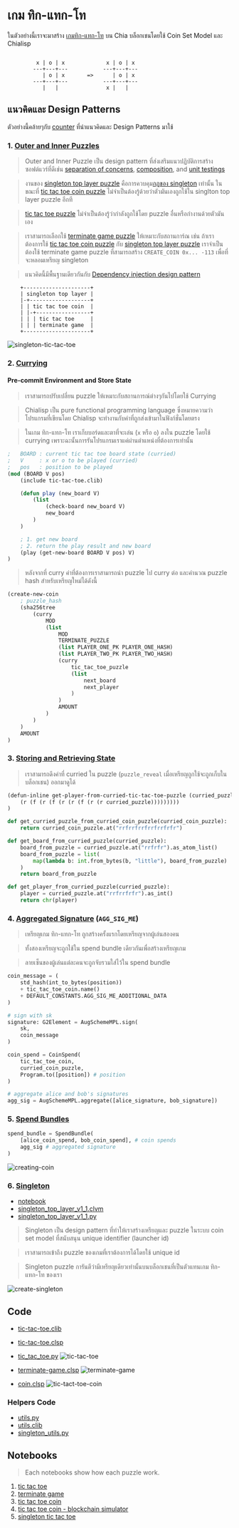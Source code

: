 # เกม ทิก-แทก-โท

ในตัวอย่างนี้เราจะมาสร้าง [เกมทิก-แทก-โท](https://en.wikipedia.org/wiki/Tic-tac-toe) บน Chia บล็อกเชนโดยใช้ Coin Set Model และ Chialisp

```
 
         x | o | x             x | o | x 
        ---+---+---           ---+---+---
           | o | x       =>      | o | x 
        ---+---+---           ---+---+---
           |   |               x |   |   

```

## แนวคิดและ Design Patterns

ตัวอย่างนี้คล้ายๆกับ [counter](../counter/README.md) ที่นำแนวคิดและ Design Patterns มาใช้

### 1. [Outer and Inner Puzzles](https://chialisp.com/docs/common_functions#outer-and-inner-puzzles)

> Outer and Inner Puzzle เป็น design pattern ที่ส่งเสริมแนวปฏิบัติการสร้างซอฟต์แวร์ที่ดีเช่น [separation of concerns](https://en.wikipedia.org/wiki/Separation_of_concerns), [composition](https://en.wikipedia.org/wiki/Object_composition), and [unit testings](https://en.wikipedia.org/wiki/Unit_testing)

> งานของ [singleton top layer puzzle](https://github.com/kimsk/chia-concepts/blob/main/notebooks/intermediate/singleton/notebook.ipynb) คือการควบคุม[กฎของ singleton](https://github.com/kimsk/chia-concepts/blob/main/notebooks/intermediate/singleton/notebook.ipynb) เท่านั้น ในขณะที่ [tic tac toe coin puzzle](https://github.com/kimsk/chia-concepts/blob/main/notebooks/misc/tic-tac-toe/code/coin.clsp) ไม่จำเป็นต้องรู้ด้วยว่าตัวมันเองถูกใช้ใน singlton top layer puzzle อีกที

> [tic tac toe puzzle](https://github.com/kimsk/chia-concepts/blob/main/notebooks/misc/tic-tac-toe/code/tic-tac-toe.clsp) ไม่จำเป็นต้องรู้ว่ากำลังถูกใช้โดย puzzle อื่นหรือกำงานด้วยตัวมันเอง

> เราสามารถเลือกใช้ [terminate game puzzle](https://github.com/kimsk/chia-concepts/blob/main/notebooks/misc/tic-tac-toe/code/terminate-game.clsp) ให้เหมาะกับสถานการ์ณ เช่น ถ้าเราต้องการใช้ [tic tac toe coin puzzle](https://github.com/kimsk/chia-concepts/blob/main/notebooks/misc/tic-tac-toe/code/coin.clsp) กับ [singleton top layer puzzle](https://github.com/Chia-Network/chia-blockchain/blob/main/chia/wallet/puzzles/singleton_top_layer_v1_1.clvm#L55) เราจำเป็นต้องใช้ terminate game puzzle ที่สามารถสร้าง `CREATE_COIN 0x... -113` เพื่อที่จะหลอมเหรียญ singleton 

> แนวคิดนี้มีพื้นฐานเดียวกันกับ [Dependency injection design pattern](https://en.wikipedia.org/wiki/Dependency_injection)

```
    +---------------------+
    | singleton top layer |
    |-+-------------------+
    | | tic tac toe coin  |
    | |-+-----------------+
    | | | tic tac toe     |
    | | | terminate game  |
    +---------------------+
```

![singleton-tic-tac-toe](singleton-tic-tac-toe.jpg)

### 2. [Currying](https://chialisp.com/docs/common_functions#currying)

#### Pre-commit Environment and Store State
> เราสามารถปรับเปลี่ยน puzzle ให้เหมาะกับสถานการณ์ต่างๆกันไปโดยใช้ Currying

> Chialisp เป็น pure functional programming language ซึ่งหมายความว่าโปรแกรมที่เขียนโดย Chialisp จะทำงานกับค่าที่ถูกส่งเข้ามาในฟังก์ชั่นโดยตรง 

> ในเกม ทิก-แทก-โท เราเก็บบอร์ดและตาที่จะเล่น (`x` หรือ `o`) ลงใน puzzle โดยใช้ currying เพราะฉะนั้นการรันโปรแกรมเราแค่ผ่านตำแหน่งที่ต้องการเท่านั้น

```lisp
;   BOARD : current tic tac toe board state (curried)
;   V     : x or o to be played (curried)
;   pos   : position to be played
(mod (BOARD V pos)
    (include tic-tac-toe.clib)

    (defun play (new_board V)
        (list 
            (check-board new_board V)
            new_board
        )
    )

    ; 1. get new board
    ; 2. return the play result and new board
    (play (get-new-board BOARD V pos) V)
)
```

> หลังจากที่ curry ค่าที่ต้องการเราสามารถนำ puzzle ไป curry ต่อ และคำนวณ puzzle hash สำหรับเหรียญใหม่ได้ดังนี้

```lisp
(create-new-coin
    ; puzzle_hash
    (sha256tree
        (curry
            MOD
            (list
                MOD
                TERMINATE_PUZZLE
                (list PLAYER_ONE_PK PLAYER_ONE_HASH)
                (list PLAYER_TWO_PK PLAYER_TWO_HASH)
                (curry
                    tic_tac_toe_puzzle 
                    (list 
                        next_board
                        next_player
                    )
                )
                AMOUNT
            )
        )
    )
    AMOUNT
)
```

### 3. [Storing and Retrieving State](https://developers.chia.net/t/can-you-store-state-on-the-network/84)

> เราสามารถดึงค่าที่ curried ใน puzzle (`puzzle_reveal` เมื่อเหรียญถูกใช้จะถูกเก็บในบล็อกเชน) ออกมาดูได้ 

```lisp
(defun-inline get-player-from-curried-tic-tac-toe-puzzle (curried_puzzle)
    (r (f (r (f (r (r (f (r (r curried_puzzle)))))))))
)
```

``` python
def get_curried_puzzle_from_curried_coin_puzzle(curried_coin_puzzle):
    return curried_coin_puzzle.at("rrfrrfrrfrrfrrfrfr")

def get_board_from_curried_puzzle(curried_puzzle):
    board_from_puzzle = curried_puzzle.at("rrfrfr").as_atom_list()
    board_from_puzzle = list(
        map(lambda b: int.from_bytes(b, "little"), board_from_puzzle)
    )
    return board_from_puzzle

def get_player_from_curried_puzzle(curried_puzzle):
    player = curried_puzzle.at("rrfrrfrfr").as_int()
    return chr(player)
```

### 4. [Aggregated Signature](https://chialisp.com/docs/security#signing-and-asserting-solution-truth) (`AGG_SIG_ME`)

> เหรียญเกม ทิก-แทก-โท ถูกสร้างครั้งแรกโดยเหรียญจากผู้เล่นสองคน 

> ทั้งสองเหรียญจะถูกใช้ใน spend bundle เดียวกันเพื่อสร้างเหรียญเกม

> ลายเซ็นของผู้เล่นแต่ละคนจะถูกจับรวมใส่ไว้ใน spend bundle

```python
coin_message = (
    std_hash(int_to_bytes(position))
    + tic_tac_toe_coin.name()
    + DEFAULT_CONSTANTS.AGG_SIG_ME_ADDITIONAL_DATA
)

# sign with sk
signature: G2Element = AugSchemeMPL.sign(
    sk,
    coin_message
)

coin_spend = CoinSpend(
    tic_tac_toe_coin,
    curried_coin_puzzle,
    Program.to([position]) # position
)

# aggregate alice and bob's signatures
agg_sig = AugSchemeMPL.aggregate([alice_signature, bob_signature])
```

### 5. [Spend Bundles](https://chialisp.com/docs/coin_lifecycle#spend-bundles)
```python
spend_bundle = SpendBundle(
    [alice_coin_spend, bob_coin_spend], # coin spends
    agg_sig # aggregated signature
)
```
![creating-coin](creating-coin.jpg)

### 6. [Singleton](https://chialisp.com/docs/puzzles/singletons)
- [notebook](https://github.com/kimsk/chia-concepts/blob/main/notebooks/intermediate/singleton/notebook.ipynb)
- [singleton_top_layer_v1_1.clvm](https://github.com/Chia-Network/chia-blockchain/blob/main/chia/wallet/puzzles/singleton_top_layer_v1_1.clvm)
- [singleton_top_layer_v1_1.py](https://github.com/Chia-Network/chia-blockchain/blob/main/chia/wallet/puzzles/singleton_top_layer_v1_1.py)

> Singleton เป็น design pattern ที่ทำให้เราสร้างเหรียญและ puzzle ในระบบ coin set model ที่สนับสนุน unique identifier (launcher id)

> เราสามารถเข้าถึง puzzle ของเกมที่เราต้องการได้โดยใช้ unique id

> Singleton puzzle การันตีว่ามีเหรียญเดียวเท่านั้นบนบล็อกเชนที่เป็นตัวแทนเกม ทิก-แทก-โท ของเรา 

![create-singleton](creating-singleton-coin.jpg)

## Code
- [tic-tac-toe.clib](./code/tic-tac-toe.clib)
- [tic-tac-toe.clsp](./code/tic-tac-toe.clsp)
- [tic_tac_toe.py](./code/tic_tac_toe.py)
![tic-tac-toe](tic-tac-toe.jpg)

- [terminate-game.clsp](./code/terminate-game.clsp)
![terminate-game](terminate-game.jpg)

- [coin.clsp](./code/coin.clsp)
![tic-tact-toe-coin](tic-tac-toe-coin.jpg)

### Helpers Code
- [utils.py](../../../shared/utils.py)
- [utils.clib](../../../shared/utils.clib)
- [singleton_utils.py](../../../shared/singleton_utils.py)

## Notebooks
> Each notebooks show how each puzzle work.

1. [tic tac toe](tic-tac-toe.ipynb)
2. [terminate game](terminate-game.ipynb)
3. [tic tac toe coin](coin.ipynb)
4. [tic tac toe coin - blockchain simulator](coin-sim.ipynb)
5. [singleton tic tac toe](singleton.ipynb)